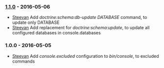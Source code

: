 ### [1.1.0](../../../compare/1.0.0...1.1.0) - 2016-05-06

- [Steevan](https://github.com/steevanb) Add _doctrine:schema:db-update DATABASE_ command, to update only DATABASE
- [Steevan](https://github.com/steevanb) Add replacement for _doctrine:schema:update_, to update all configured databases in console.databases

### 1.0.0 - 2016-05-05

- [Steevan](https://github.com/steevanb) Add _console.excluded_ configuration to _bin/console_, to excluded commands
